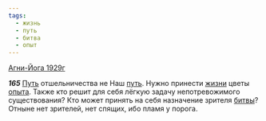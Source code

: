 ```yaml
---
tags:
  - жизнь
  - путь
  - битва
  - опыт
---
```


[Агни-Йога 1929г](/agni/1929)

___165___
[Путь](/tag/#[путь](/tag/#путь)) отшельничества не Наш [путь](/tag/#путь). Нужно принести [жизни](/tag/#жизнь) цветы [опыта](/tag/#опыт). Также кто решит для себя лёгкую задачу непотревожимого существования? Кто может принять на себя назначение зрителя [битвы](/tag/#битва)? Отныне нет зрителей, нет спящих, ибо пламя у порога.